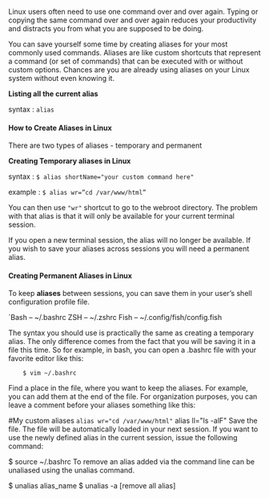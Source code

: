 Linux users often need to use one command over and over again. Typing or copying the same command over and over again reduces your productivity and distracts you from what you are supposed to be doing.

You can save yourself some time by creating aliases for your most commonly used commands. Aliases are like custom shortcuts that represent a command (or set of commands) that can be executed with or without custom options. Chances are you are already using aliases on your Linux system without even knowing it.



**Listing all the current alias** 

syntax : `alias`


#### How to Create Aliases in Linux
There are two types of aliases - temporary and permanent


**Creating Temporary aliases in Linux**

syntax : `$ alias shortName="your custom command here"`

example : `$ alias wr=”cd /var/www/html”`

You can then use `"wr"` shortcut to go to the webroot directory. The problem with that alias is that it will only be available for your current terminal session.

If you open a new terminal session, the alias will no longer be available. If you wish to save your aliases across sessions you will need a permanent alias.

#### Creating Permanent Aliases in Linux

To keep **aliases** between sessions, you can save them in your user’s shell configuration profile file.

`Bash – ~/.bashrc
ZSH – ~/.zshrc
Fish – ~/.config/fish/config.fish

The syntax you should use is practically the same as creating a temporary alias. The only difference comes from the fact that you will be saving it in a file this time. So for example, in bash, you can open a .bashrc file with your favorite editor like this:

		$ vim ~/.bashrc
Find a place in the file, where you want to keep the aliases. For example, you can add them at the end of the file. For organization purposes, you can leave a comment before your aliases something like this:

#My custom aliases
			`alias wr="cd /var/www/html"`
alias ll="ls -alF"
Save the file. The file will be automatically loaded in your next session. If you want to use the newly defined alias in the current session, issue the following command:

$ source ~/.bashrc
To remove an alias added via the command line can be unaliased using the unalias command.

$ unalias alias_name
$ unalias -a [remove all alias]



